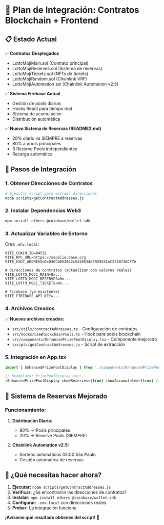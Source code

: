 # 🚀 Plan de Integración: Contratos Blockchain + Frontend

## 📋 Estado Actual

✅ **Contratos Desplegados**
- LottoMojiMain.sol (Contrato principal)
- LottoMojiReserves.sol (Sistema de reservas)  
- LottoMojiTickets.sol (NFTs de tickets)
- LottoMojiRandom.sol (Chainlink VRF)
- LottoMojiAutomation.sol (Chainlink Automation v2.5)

✅ **Sistema Firebase Actual**
- Gestión de pools diarias
- Hooks React para tiempo real
- Sistema de acumulación
- Distribución automática

✅ **Nuevo Sistema de Reservas (README2.md)**
- 20% diario va SIEMPRE a reservas
- 80% a pools principales
- 3 Reserve Pools independientes
- Recarga automática

## 🔧 Pasos de Integración

### 1. Obtener Direcciones de Contratos

```bash
# Ejecutar script para extraer direcciones
node scripts/getContractAddresses.js
```

### 2. Instalar Dependencias Web3

```bash
npm install ethers @coinbase/wallet-sdk
```

### 3. Actualizar Variables de Entorno

Crea `.env.local`:

```env
VITE_CHAIN_ID=84532
VITE_RPC_URL=https://sepolia.base.org
VITE_USDC_ADDRESS=0x036CbD53842c5426634e7929541eC2318f3dCF7e

# Direcciones de contratos (actualizar con valores reales)
VITE_LOTTO_MOJI_MAIN=0x...
VITE_LOTTO_MOJI_RESERVES=0x...
VITE_LOTTO_MOJI_TICKETS=0x...

# Firebase (ya existente)
VITE_FIREBASE_API_KEY=...
```

### 4. Archivos Creados

✅ **Nuevos archivos creados:**
- `src/utils/contractAddresses.ts` - Configuración de contratos
- `src/hooks/useBlockchainPools.ts` - Hook para pools blockchain  
- `src/components/EnhancedPrizePoolDisplay.tsx` - Componente mejorado
- `scripts/getContractAddresses.js` - Script de extracción

### 5. Integración en App.tsx

```typescript
import { EnhancedPrizePoolDisplay } from './components/EnhancedPrizePoolDisplay';

// Reemplazar PrizePoolDisplay con:
<EnhancedPrizePoolDisplay showReserves={true} showAccumulated={true} />
```

## 🎯 Sistema de Reservas Mejorado

### Funcionamiento:

1. **Distribución Diaria:**
   - 80% → Pools principales
   - 20% → Reserve Pools (SIEMPRE)

2. **Chainlink Automation v2.5:**
   - Sorteos automáticos 03:00 São Paulo
   - Gestión automática de reservas

## 🚨 ¿Qué necesitas hacer ahora?

1. **Ejecutar:** `node scripts/getContractAddresses.js`
2. **Verificar:** ¿Se encontraron las direcciones de contratos?
3. **Instalar:** `npm install ethers @coinbase/wallet-sdk`
4. **Configurar:** `.env.local` con direcciones reales
5. **Probar:** La integración funciona

**¡Avísame qué resultado obtienes del script!** 🚀 
